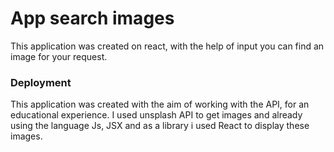 # App search images

This application was created on react, with the help of input you can find an image for your request.

### Deployment

This application was created with the aim of working with the API, for an educational experience. I used unsplash API to get images and already using the language Js, JSX and as a library i used React to display these images.
